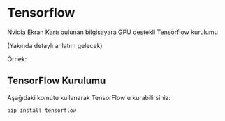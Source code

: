 # Tensorflow
Nvidia Ekran Kartı bulunan bilgisayara GPU destekli Tensorflow kurulumu

(Yakında detaylı anlatım gelecek)

Örnek:

## TensorFlow Kurulumu

Aşağıdaki komutu kullanarak TensorFlow'u kurabilirsiniz:

```bash
pip install tensorflow
